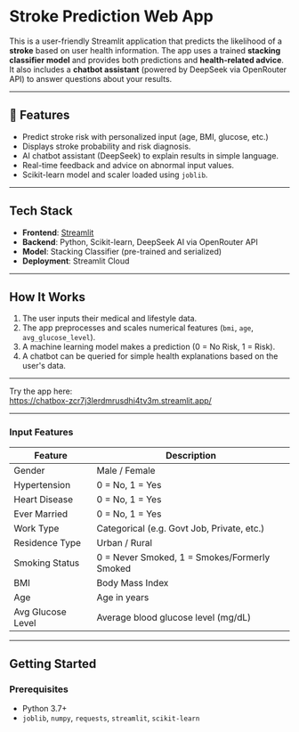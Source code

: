 # Stroke Prediction Web App

This is a user-friendly Streamlit application that predicts the likelihood of a **stroke** based on user health information. The app uses a trained **stacking classifier model** and provides both predictions and **health-related advice**. It also includes a **chatbot assistant** (powered by DeepSeek via OpenRouter API) to answer questions about your results.

---

## 📌 Features

- Predict stroke risk with personalized input (age, BMI, glucose, etc.)
- Displays stroke probability and risk diagnosis.
- AI chatbot assistant (DeepSeek) to explain results in simple language.
- Real-time feedback and advice on abnormal input values.
- Scikit-learn model and scaler loaded using `joblib`.

---

## Tech Stack

- **Frontend**: [Streamlit](https://streamlit.io/)
- **Backend**: Python, Scikit-learn, DeepSeek AI via OpenRouter API
- **Model**: Stacking Classifier (pre-trained and serialized)
- **Deployment**: Streamlit Cloud

---

## How It Works

1. The user inputs their medical and lifestyle data.
2. The app preprocesses and scales numerical features (`bmi`, `age`, `avg_glucose_level`).
3. A machine learning model makes a prediction (0 = No Risk, 1 = Risk).
4. A chatbot can be queried for simple health explanations based on the user's data.

---

Try the app here:  
https://chatbox-zcr7j3lerdmrusdhi4tv3m.streamlit.app/

---

### Input Features

| Feature | Description |
|--------|-------------|
| Gender | Male / Female |
| Hypertension | 0 = No, 1 = Yes |
| Heart Disease | 0 = No, 1 = Yes |
| Ever Married | 0 = No, 1 = Yes |
| Work Type | Categorical (e.g. Govt Job, Private, etc.) |
| Residence Type | Urban / Rural |
| Smoking Status | 0 = Never Smoked, 1 = Smokes/Formerly Smoked |
| BMI | Body Mass Index |
| Age | Age in years |
| Avg Glucose Level | Average blood glucose level (mg/dL) |

---

## Getting Started

### Prerequisites

- Python 3.7+
- `joblib`, `numpy`, `requests`, `streamlit`, `scikit-learn`

